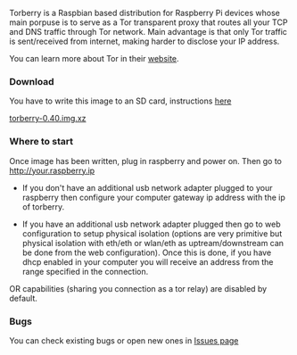 Torberry is a Raspbian based distribution for Raspberry Pi devices whose main porpuse is to serve as a Tor transparent proxy that routes all your TCP and DNS traffic through Tor network. Main advantage is that only Tor traffic is sent/received from internet, making harder to disclose your IP address.

You can learn more about Tor in their [website](https://www.torproject.org/about/overview.html.en).

### Download ###
You have to write this image to an SD card, instructions [here](http://code.google.com/p/torberry/wiki/Installation)

[torberry-0.40.img.xz](http://torberry.googlecode.com/files/torberry-0.40.img.xz)

### Where to start ###
Once image has been written, plug in raspberry and power on. Then go to http://your.raspberry.ip

- If you don't have an additional usb network adapter plugged to your raspberry then configure your computer gateway ip address with the ip of torberry.

- If you have an additional usb network adapter plugged then go to web configuration to setup physical isolation (options are very primitive but physical isolation with eth/eth or wlan/eth as uptream/downstream can be done from the web configuration). Once this is done, if you have dhcp enabled in your computer you will receive an address from the range specified in the connection.

OR capabilities (sharing you connection as a tor relay) are disabled by default.

### Bugs ###
You can check existing bugs or open new ones in [Issues page](http://code.google.com/p/torberry/issues/list)